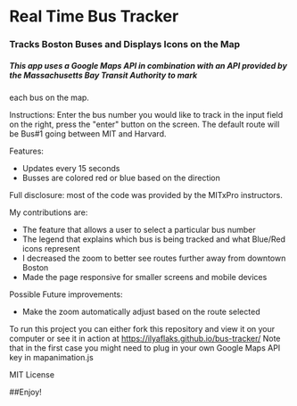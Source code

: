 # Real Time Bus Tracker

### Tracks Boston Buses and Displays Icons on the Map

##### This app uses a Google Maps API in combination with an API provided by the Massachusetts Bay Transit Authority to mark 
each bus on the map. 


Instructions:
Enter the bus number you would like to track in the input field on the right, press the "enter" button on the screen.
The default route will be Bus#1 going between MIT and Harvard.


Features:
- Updates every 15 seconds
- Busses are colored red or blue based on the direction

Full disclosure: most of the code was provided by the MITxPro instructors. 

My contributions are:
- The feature that allows a user to select a particular bus number
- The legend that explains which bus is being tracked and what Blue/Red icons represent
- I decreased the zoom to better see routes further away from downtown Boston
- Made the page responsive for smaller screens and mobile devices 

Possible Future improvements:
- Make the zoom automatically adjust based on the route selected

To run this project you can either fork this repository and view it on your computer
or see it in action at https://ilyaflaks.github.io/bus-tracker/
Note that in the first case you might need to plug in your own Google Maps API key in mapanimation.js



MIT License

##Enjoy!
